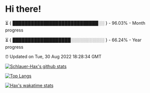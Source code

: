 # Hi there!

⏳ { ████████████████████████████░░ } - 96.03% - Month progress

⏳ { ███████████████████░░░░░░░░░░░ } - 66.24% - Year progress

⏰ Updated on Tue, 30 Aug 2022 18:28:34 GMT


[![Schlauer-Hax's github stats](https://github-readme-stats.vercel.app/api?username=Schlauer-Hax&show_icons=true&theme=dark&count_private=true)](https://github.com/Schlauer-Hax)


[![Top Langs](https://github-readme-stats.vercel.app/api/top-langs/?username=Schlauer-Hax&layout=compact&theme=dark)](https://github.com/Schlauer-Hax?tab=repositories)


[![Hax's wakatime stats](https://github-readme-stats.vercel.app/api/wakatime?username=Hax&theme=dark)](https://wakatime.com/@Hax)

